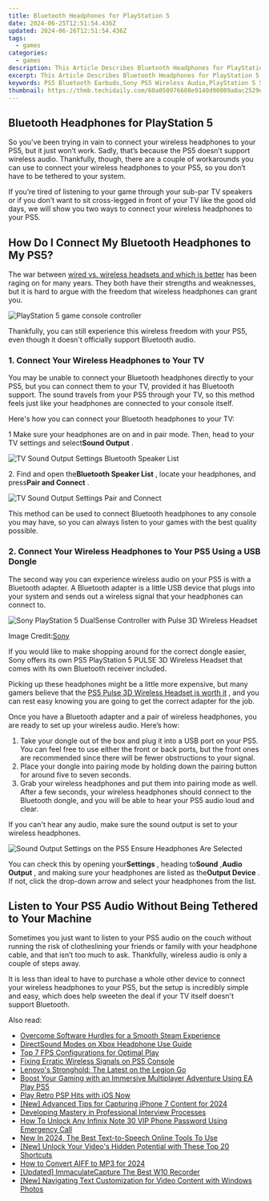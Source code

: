```yaml
---
title: Bluetooth Headphones for PlayStation 5
date: 2024-06-25T12:51:54.436Z
updated: 2024-06-26T12:51:54.436Z
tags:
  - games
categories:
  - games
description: This Article Describes Bluetooth Headphones for PlayStation 5
excerpt: This Article Describes Bluetooth Headphones for PlayStation 5
keywords: PS5 Bluetooth Earbuds,Sony PS5 Wireless Audio,PlayStation 5 Sound Adapter,Gaming Headphones PS5,Noise-Canceling PS5 Headphones,Premium PS5 Music Earpieces,PS5 High-Quality Bluetooth
thumbnail: https://thmb.techidaily.com/60a050976608e9140d90809a0ac2529ef41e9995b243e26e295a790742b88b8b.jpg
---
```


## Bluetooth Headphones for PlayStation 5

 So you’ve been trying in vain to connect your wireless headphones to your PS5, but it just won’t work. Sadly, that’s because the PS5 doesn’t support wireless audio. Thankfully, though, there are a couple of workarounds you can use to connect your wireless headphones to your PS5, so you don’t have to be tethered to your system.

 If you’re tired of listening to your game through your sub-par TV speakers or if you don’t want to sit cross-legged in front of your TV like the good old days, we will show you two ways to connect your wireless headphones to your PS5.

## How Do I Connect My Bluetooth Headphones to My PS5?

 The war between [wired vs. wireless headsets and which is better](https://www.makeuseof.com/gaming-headsets-wired-vs-wireless/) has been raging on for many years. They both have their strengths and weaknesses, but it is hard to argue with the freedom that wireless headphones can grant you.

![PlayStation 5 game console controller](https://static1.makeuseofimages.com/wordpress/wp-content/uploads/2023/05/ps5-and-jailbreak-danger.jpg)

 Thankfully, you can still experience this wireless freedom with your PS5, even though it doesn't officially support Bluetooth audio.

### 1\. Connect Your Wireless Headphones to Your TV

 You may be unable to connect your Bluetooth headphones directly to your PS5, but you can connect them to your TV, provided it has Bluetooth support. The sound travels from your PS5 through your TV, so this method feels just like your headphones are connected to your console itself.

Here's how you can connect your Bluetooth headphones to your TV:

 1 Make sure your headphones are on and in pair mode. Then, head to your TV settings and select**Sound Output** .

![TV Sound Output Settings Bluetooth Speaker List](https://static1.makeuseofimages.com/wordpress/wp-content/uploads/2023/05/tv-sound-output-settings-bluetooth-speaker-list.jpg)

 2\. Find and open the**Bluetooth Speaker List** , locate your headphones, and press**Pair and Connect** .

![TV Sound Output Settings Pair and Connect](https://static1.makeuseofimages.com/wordpress/wp-content/uploads/2023/05/tv-sound-output-settings-pair-and-connect.jpg)

 This method can be used to connect Bluetooth headphones to any console you may have, so you can always listen to your games with the best quality possible.

### 2\. Connect Your Wireless Headphones to Your PS5 Using a USB Dongle

 The second way you can experience wireless audio on your PS5 is with a Bluetooth adapter. A Bluetooth adapter is a little USB device that plugs into your system and sends out a wireless signal that your headphones can connect to.

![Sony PlayStation 5 DualSense Controller with Pulse 3D Wireless Headset](https://static1.makeuseofimages.com/wordpress/wp-content/uploads/2023/03/sony-playstation-5-dualsense-controller-with-pulse-3d-wireless-headset.jpg)

 Image Credit:[Sony](https://www.playstation.com/en-us/accessories/pulse-3d-wireless-headset/)

 If you would like to make shopping around for the correct dongle easier, Sony offers its own PS5 PlayStation 5 PULSE 3D Wireless Headset that comes with its own Bluetooth receiver included.

 Picking up these headphones might be a little more expensive, but many gamers believe that the [PS5 Pulse 3D Wireless Headset is worth it](https://www.makeuseof.com/ps5-pulse-3d-wireless-headset/) , and you can rest easy knowing you are going to get the correct adapter for the job.

 Once you have a Bluetooth adapter and a pair of wireless headphones, you are ready to set up your wireless audio. Here’s how:

1. Take your dongle out of the box and plug it into a USB port on your PS5\. You can feel free to use either the front or back ports, but the front ones are recommended since there will be fewer obstructions to your signal.
2. Place your dongle into pairing mode by holding down the pairing button for around five to seven seconds.
3. Grab your wireless headphones and put them into pairing mode as well. After a few seconds, your wireless headphones should connect to the Bluetooth dongle, and you will be able to hear your PS5 audio loud and clear.

 If you can't hear any audio, make sure the sound output is set to your wireless headphones.

![Sound Output Settings on the PS5 Ensure Headphones Are Selected](https://static1.makeuseofimages.com/wordpress/wp-content/uploads/2023/03/sound-output-settings-on-the-ps5-ensure-headphones-are-selected-2.jpg)

 You can check this by opening your**Settings** , heading to**Sound** ,**Audio Output** , and making sure your headphones are listed as the**Output Device** . If not, click the drop-down arrow and select your headphones from the list.

## Listen to Your PS5 Audio Without Being Tethered to Your Machine

 Sometimes you just want to listen to your PS5 audio on the couch without running the risk of clotheslining your friends or family with your headphone cable, and that isn’t too much to ask. Thankfully, wireless audio is only a couple of steps away.

 It is less than ideal to have to purchase a whole other device to connect your wireless headphones to your PS5, but the setup is incredibly simple and easy, which does help sweeten the deal if your TV itself doesn't support Bluetooth.


<ins class="adsbygoogle"
     style="display:block"
     data-ad-format="autorelaxed"
     data-ad-client="ca-pub-7571918770474297"
     data-ad-slot="1223367746"></ins>



<ins class="adsbygoogle"
     style="display:block"
     data-ad-client="ca-pub-7571918770474297"
     data-ad-slot="8358498916"
     data-ad-format="auto"
     data-full-width-responsive="true"></ins>

<span class="atpl-alsoreadstyle">Also read:</span>
<div><ul>
<li><a href="https://games-able.techidaily.com/overcome-software-hurdles-for-a-smooth-steam-experience/"><u>Overcome Software Hurdles for a Smooth Steam Experience</u></a></li>
<li><a href="https://games-able.techidaily.com/directsound-modes-on-xbox-headphone-use-guide/"><u>DirectSound Modes on Xbox Headphone Use Guide</u></a></li>
<li><a href="https://games-able.techidaily.com/top-7-fps-configurations-for-optimal-play/"><u>Top 7 FPS Configurations for Optimal Play</u></a></li>
<li><a href="https://games-able.techidaily.com/fixing-erratic-wireless-signals-on-ps5-console/"><u>Fixing Erratic Wireless Signals on PS5 Console</u></a></li>
<li><a href="https://games-able.techidaily.com/lenovos-stronghold-the-latest-on-the-legion-go/"><u>Lenovo's Stronghold: The Latest on the Legion Go</u></a></li>
<li><a href="https://games-able.techidaily.com/boost-your-gaming-with-an-immersive-multiplayer-adventure-using-ea-play-ps5/"><u>Boost Your Gaming with an Immersive Multiplayer Adventure Using EA Play PS5</u></a></li>
<li><a href="https://games-able.techidaily.com/1719164156571-play-retro-psp-hits-with-ios-now/"><u>Play Retro PSP Hits with iOS Now</u></a></li>
<li><a href="https://screen-mirroring-recording.techidaily.com/new-advanced-tips-for-capturing-iphone-7-content-for-2024/"><u>[New] Advanced Tips for Capturing iPhone 7 Content for 2024</u></a></li>
<li><a href="https://extra-resources.techidaily.com/developing-mastery-in-professional-interview-processes/"><u>Developing Mastery in Professional Interview Processes</u></a></li>
<li><a href="https://unlock-android.techidaily.com/how-to-unlock-any-infinix-note-30-vip-phone-password-using-emergency-call-by-drfone-android/"><u>How To Unlock Any Infinix Note 30 VIP Phone Password Using Emergency Call</u></a></li>
<li><a href="https://ai-voice-clone.techidaily.com/new-in-2024-the-best-text-to-speech-online-tools-to-use/"><u>New In 2024, The Best Text-to-Speech Online Tools To Use</u></a></li>
<li><a href="https://facebook-record-videos.techidaily.com/new-unlock-your-videos-hidden-potential-with-these-top-20-shortcuts/"><u>[New] Unlock Your Video's Hidden Potential with These Top 20 Shortcuts</u></a></li>
<li><a href="https://sound-tweaking.techidaily.com/how-to-convert-aiff-to-mp3-for-2024/"><u>How to Convert AIFF to MP3 for 2024</u></a></li>
<li><a href="https://remote-screen-capture.techidaily.com/updated-immaculatecapture-the-best-w10-recorder/"><u>[Updated] ImmaculateCapture  The Best W10 Recorder</u></a></li>
<li><a href="https://fox-boxes.techidaily.com/new-navigating-text-customization-for-video-content-with-windows-photos/"><u>[New] Navigating Text Customization for Video Content with Windows Photos</u></a></li>
</ul></div>
